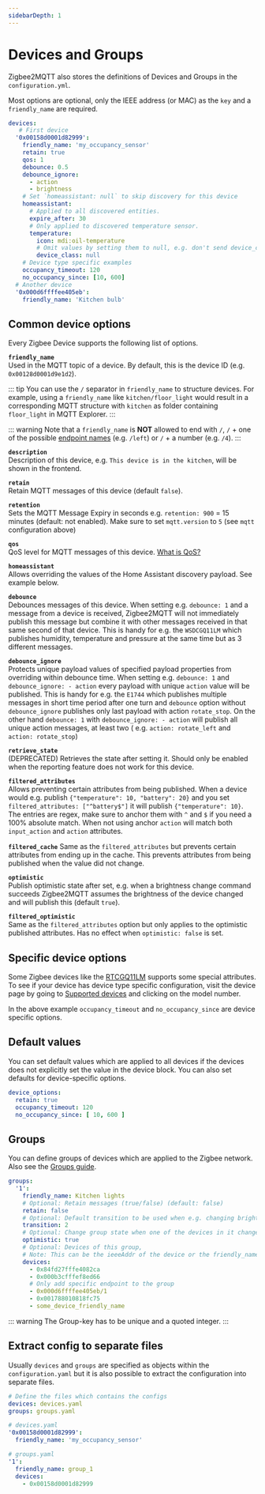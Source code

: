 ```yaml
---
sidebarDepth: 1
---
```


# Devices and Groups

Zigbee2MQTT also stores the definitions of Devices and Groups in the `configuration.yml`. 

Most options are optional, only the IEEE address (or MAC) as the `key` and a `friendly_name` are required. 

``` yaml
devices:
   # First device
  '0x00158d0001d82999':
    friendly_name: 'my_occupancy_sensor'
    retain: true
    qos: 1
    debounce: 0.5
    debounce_ignore:
      - action
      - brightness
    # Set `homeassistant: null` to skip discovery for this device
    homeassistant:
      # Applied to all discovered entities.
      expire_after: 30
      # Only applied to discovered temperature sensor.
      temperature:
        icon: mdi:oil-temperature
        # Omit values by setting them to null, e.g. don't send device_class
        device_class: null
    # Device type specific examples
    occupancy_timeout: 120
    no_occupancy_since: [10, 600]
  # Another device
  '0x000d6ffffee405eb':
    friendly_name: 'Kitchen bulb'
```

## Common device options

Every Zigbee Device supports the following list of options.

**`friendly_name`**  
Used in the MQTT topic of a device. By default, this is the device ID (e.g. `0x00128d0001d9e1d2`).

::: tip
You can use the `/` separator in `friendly_name` to structure devices.
For example, using a `friendly_name` like `kitchen/floor_light` would result in a corresponding MQTT structure with `kitchen` as folder containing `floor_light` in MQTT Explorer.
:::

::: warning
Note that a `friendly_name` is **NOT** allowed to end with `/`, `/` + one of the possible [endpoint names](https://github.com/Koenkk/zigbee2mqtt/blob/master/lib/util/utils.ts#L30) (e.g. `/left`) or `/` + a number (e.g. `/4`).
:::

**`description`**  
Description of this device, e.g. `This device is in the kitchen`, will be shown in the frontend.

**`retain`**  
Retain MQTT messages of this device (default `false`).


**`retention`**  
Sets the MQTT Message Expiry in seconds e.g. `retention: 900` = 15 minutes (default: not enabled). Make
  sure to set `mqtt.version` to `5` (see `mqtt` configuration above)

**`qos`**  
QoS level for MQTT messages of this device. [What is QoS?](https://www.npmjs.com/package/mqtt#about-qos)

**`homeassistant`**  
Allows overriding the values of the Home Assistant discovery payload. See example below.

**`debounce`**  
Debounces messages of this device. When setting e.g. `debounce: 1` and a message from a device is
  received, Zigbee2MQTT will not immediately publish this message but combine it with other messages received in that
  same second of that device. This is handy for e.g. the `WSDCGQ11LM` which publishes humidity, temperature and pressure
  at the same time but as 3 different messages.

**`debounce_ignore`**  
Protects unique payload values of specified payload properties from overriding within debounce time.
  When setting e.g. `debounce: 1` and `debounce_ignore: - action` every payload with unique `action` value will be
  published. This is handy for e.g. the `E1744` which publishes multiple messages in short time period after one turn
  and `debounce` option without `debounce_ignore` publishes only last payload with action `rotate_stop`. On the other
  hand `debounce: 1` with `debounce_ignore: - action` will publish all unique action messages, at least two (
  e.g. `action: rotate_left` and `action: rotate_stop`)

**`retrieve_state`**  
(DEPRECATED) Retrieves the state after setting it. Should only be enabled when the reporting feature
  does not work for this device.

**`filtered_attributes`**  
Allows preventing certain attributes from being published. When a device would e.g.
  publish `{"temperature": 10, "battery": 20}` and you set `filtered_attributes: ["^battery$"]` it will
  publish `{"temperature": 10}`. The entries are regex, make sure to anchor them with `^` and `$` if
  you need a 100% absolute match. When not using anchor `action` will match both `input_action` and
  `action` attributes.

**`filtered_cache`**
Same as the `filtered_attributes` but prevents certain attributes from ending up in the cache. 
This prevents attributes from being published when the value did not change.

**`optimistic`**  
Publish optimistic state after set, e.g. when a brightness change command succeeds Zigbee2MQTT assumes
  the brightness of the device changed and will publish this (default `true`).

**`filtered_optimistic`**  
Same as the `filtered_attributes` option but only applies to the optimistic published
  attributes. Has no effect when `optimistic: false` is set.


## Specific device options

Some Zigbee devices like the [RTCGQ11LM](../../devices/RTCGQ11LM.md) supports some special attributes.
To see if your device has device type specific configuration, visit the device page by going
to [Supported devices](../../supported-devices/) and clicking on the model number.

In the above example `occupancy_timeout` and `no_occupancy_since` are device specific options.


## Default values

You can set default values which are applied to all devices if the devices does not explicitly set the value in the device block. You can also set defaults for device-specific options.

```yaml
device_options:
  retain: true
  occupancy_timeout: 120
  no_occupancy_since: [ 10, 600 ]
```

## Groups

You can define groups of devices which are applied to the Zigbee network. Also see the [Groups guide](../usage/groups.md).

```yaml
groups:
  '1':
    friendly_name: Kitchen lights
    # Optional: Retain messages (true/false) (default: false)
    retain: false
    # Optional: Default transition to be used when e.g. changing brightness (in seconds) (default: 0)
    transition: 2
    # Optional: Change group state when one of the devices in it changes state, see 'State changes' below (default: true)
    optimistic: true
    # Optional: Devices of this group,
    # Note: This can be the ieeeAddr of the device or the friendly_name (default: empty)
    devices:
      - 0x84fd27fffe4082ca
      - 0x000b3cfffef8ed66
      # Only add specific endpoint to the group
      - 0x000d6ffffee405eb/1
      - 0x001788010818fc75
      - some_device_friendly_name
```

::: warning
The Group-key has to be unique and a quoted integer.
:::


## Extract config to separate files

Usually `devices` and `groups` are specified as objects within the `configuration.yaml` but it
is also possible to extract the configuration into separate files.

```yaml
# Define the files which contains the configs 
devices: devices.yaml
groups: groups.yaml
```

```yaml
# devices.yaml 
'0x00158d0001d82999':
  friendly_name: 'my_occupancy_sensor'
```

```yaml
# groups.yaml
'1':
  friendly_name: group_1
  devices:
    - 0x00158d0001d82999
```
